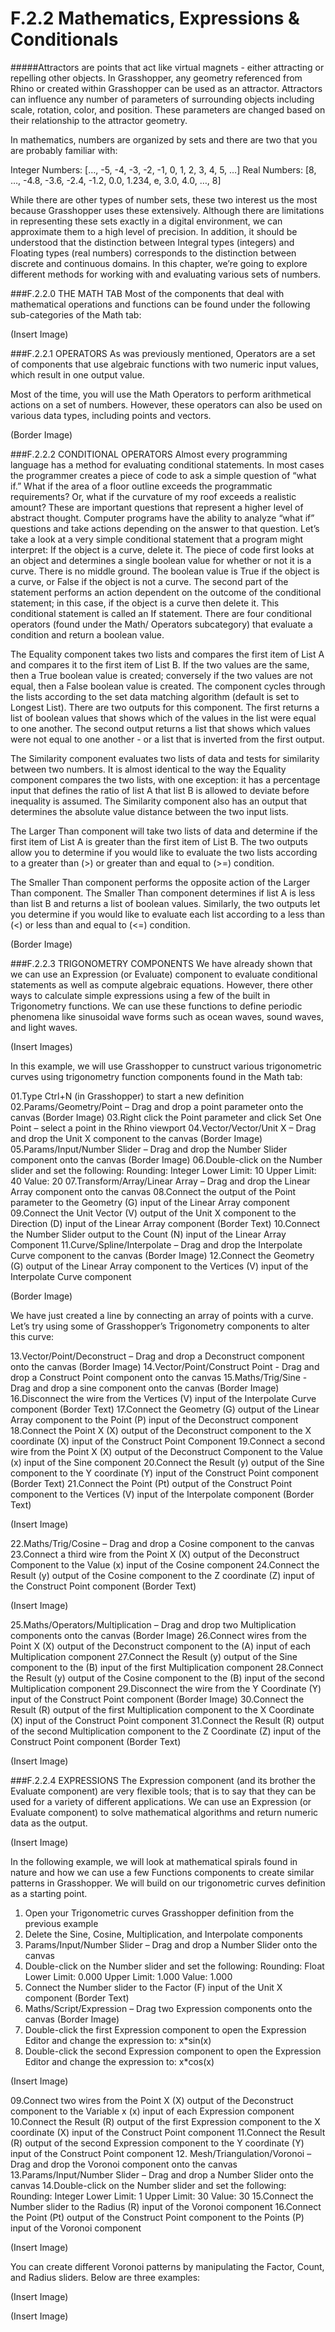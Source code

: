 # F.2.2 Mathematics, Expressions & Conditionals

#####Attractors are points that act like virtual magnets - either attracting or repelling other objects. In Grasshopper, any geometry referenced from Rhino or created within Grasshopper can be used as an attractor. Attractors can influence any number of parameters of surrounding objects including scale, rotation, color, and position. These parameters are changed based on their relationship to the attractor geometry.

In mathematics, numbers are organized by sets and there are two that you are probably familiar with:

Integer Numbers: […, -5, -4, -3, -2, -1, 0, 1, 2, 3, 4, 5, …]
Real Numbers: [8, …, -4.8, -3.6, -2.4, -1.2, 0.0, 1.234, e, 3.0, 4.0, …, 8]

While there are other types of number sets, these two interest us the most
because Grasshopper uses these extensively. Although there are limitations in representing these sets exactly in a digital environment, we can approximate them to a high level of precision. In addition, it should be understood that the
distinction between Integral types (integers) and Floating types (real numbers) corresponds to the distinction between discrete and continuous domains. In
this chapter, we’re going to explore different methods for working with and
evaluating various sets of numbers.

###F.2.2.0 THE MATH TAB
Most of the components that deal with mathematical operations and functions can be found under the following sub-categories of the Math tab:

(Insert Image)

###F.2.2.1 OPERATORS
As was previously mentioned, Operators are a set of components that use
algebraic functions with two numeric input values, which result in one output
value.

Most of the time, you will use the Math Operators to perform arithmetical
actions on a set of numbers. However, these operators can also be used on
various data types, including points and vectors.

(Border Image)

###F.2.2.2 CONDITIONAL OPERATORS
Almost every programming language has a method for evaluating conditional
statements. In most cases the programmer creates a piece of code to ask a
simple question of “what if.” What if the area of a floor outline exceeds the
programmatic requirements? Or, what if the curvature of my roof exceeds a
realistic amount? These are important questions that represent a higher level
of abstract thought. Computer programs have the ability to analyze “what if”
questions and take actions depending on the answer to that question. Let’s take
a look at a very simple conditional statement that a program might interpret:
If the object is a curve, delete it. The piece of code first looks at an object and
determines a single boolean value for whether or not it is a curve. There is
no middle ground. The boolean value is True if the object is a curve, or False
if the object is not a curve. The second part of the statement performs an
action dependent on the outcome of the conditional statement; in this case,
if the object is a curve then delete it. This conditional statement is called an
If statement. There are four conditional operators (found under the Math/
Operators subcategory) that evaluate a condition and return a boolean value.

The Equality component takes two lists and compares the first item of List A and
compares it to the first item of List B. If the two values are the same, then a True
boolean value is created; conversely if the two values are not equal, then a False
boolean value is created. The component cycles through the lists according to
the set data matching algorithm (default is set to Longest List). There are two
outputs for this component. The first returns a list of boolean values that shows
which of the values in the list were equal to one another. The second output
returns a list that shows which values were not equal to one another - or a list
that is inverted from the first output.

The Similarity component evaluates two lists of data and tests for similarity
between two numbers. It is almost identical to the way the Equality component
compares the two lists, with one exception: it has a percentage input that defines
the ratio of list A that list B is allowed to deviate before inequality is assumed.
The Similarity component also has an output that determines the absolute value
distance between the two input lists.

The Larger Than component will take two lists of data and determine if the first
item of List A is greater than the first item of List B. The two outputs allow you to
determine if you would like to evaluate the two lists according to a greater than
(>) or greater than and equal to (>=) condition.

The Smaller Than component performs the opposite action of the Larger Than
component. The Smaller Than component determines if list A is less than list B
and returns a list of boolean values. Similarly, the two outputs let you determine
if you would like to evaluate each list according to a less than (<) or less than and
equal to (<=) condition.

(Border Image)

###F.2.2.3 TRIGONOMETRY COMPONENTS
We have already shown that we can use an Expression (or Evaluate) component
to evaluate conditional statements as well as compute algebraic equations.
However, there other ways to calculate simple expressions using a few of the
built in Trigonometry functions. We can use these functions to define periodic
phenomena like sinusoidal wave forms such as ocean waves, sound waves, and
light waves.

(Insert Images)

In this example, we will use Grasshopper to cunstruct various trigonometric
curves using trigonometry function components found in the Math tab:

01.Type Ctrl+N (in Grasshopper) to start a new definition
02.Params/Geometry/Point – Drag and drop a point parameter onto the canvas
(Border Image)
03.Right click the Point parameter and click Set One Point – select a point in the Rhino viewport
04.Vector/Vector/Unit X – Drag and drop the Unit X component to the canvas
(Border Image)
05.Params/Input/Number Slider – Drag and drop the Number Slider component onto the canvas
(Border Image)
06.Double-click on the Number slider and set the following:
Rounding: Integer
Lower Limit: 10
Upper Limit: 40
Value: 20
07.Transform/Array/Linear Array – Drag and drop the Linear Array component onto the canvas
08.Connect the output of the Point parameter to the Geometry (G) input of the Linear Array component
09.Connect the Unit Vector (V) output of the Unit X component to the Direction (D) input of the Linear Array component
(Border Text)
10.Connect the Number Slider output to the Count (N) input of the Linear Array Component
11.Curve/Spline/Interpolate – Drag and drop the Interpolate Curve component to the canvas
(Border Image)
12.Connect the Geometry (G) output of the Linear Array component to the Vertices (V) input of the Interpolate Curve component

(Border Image)

We have just created a line by connecting an array of points with a curve. Let’s try using some of Grasshopper’s Trigonometry components to alter this curve:

13.Vector/Point/Deconstruct – Drag and drop a Deconstruct component onto the canvas
(Border Image)
14.Vector/Point/Construct Point - Drag and drop a Construct Point component onto the canvas
15.Maths/Trig/Sine - Drag and drop a sine component onto the canvas
(Border Image)
16.Disconnect the wire from the Vertices (V) input of the Interpolate Curve component
(Border Text)
17.Connect the Geometry (G) output of the Linear Array component to the Point (P) input of the Deconstruct component
18.Connect the Point X (X) output of the Deconstruct component to the X coordinate (X) input of the Construct Point Component
19.Connect a second wire from the Point X (X) output of the Deconstruct Component to the Value (x) input of the Sine component
20.Connect the Result (y) output of the Sine component to the Y coordinate (Y) input of the Construct Point component
(Border Text)
21.Connect the Point (Pt) output of the Construct Point component to the Vertices (V) input of the Interpolate component
(Border Text)

(Insert Image)

22.Maths/Trig/Cosine – Drag and drop a Cosine component to the canvas
23.Connect a third wire from the Point X (X) output of the Deconstruct Component to the Value (x) input of the Cosine component
24.Connect the Result (y) output of the Cosine component to the Z coordinate (Z) input of the Construct Point component
(Border Text)

(Insert Image)

25.Maths/Operators/Multiplication – Drag and drop two Multiplication components onto the canvas
(Border Image)
26.Connect wires from the Point X (X) output of the Deconstruct component to the (A) input of each Multiplication component
27.Connect the Result (y) output of the Sine component to the (B) input of the first Multiplication component
28.Connect the Result (y) output of the Cosine component to the (B) input of the second Multiplication component
29.Disconnect the wire from the Y Coordinate (Y) input of the Construct Point component
(Border Image)
30.Connect the Result (R) output of the first Multiplication component to the X Coordinate (X) input of the Construct Point component
31.Connect the Result (R) output of the second Multiplication component to the Z Coordinate (Z) input of the Construct Point component
(Border Text)

(Insert Image)

###F.2.2.4 EXPRESSIONS
The Expression component (and its brother the Evaluate component) are
very flexible tools; that is to say that they can be used for a variety of different
applications. We can use an Expression (or Evaluate component) to solve
mathematical algorithms and return numeric data as the output.

(Insert Image)

In the following example, we will look at mathematical spirals found in nature
and how we can use a few Functions components to create similar patterns in
Grasshopper. We will build on our trigonometric curves definition as a starting
point.

01. Open your Trigonometric curves Grasshopper definition from the
previous example
02. Delete the Sine, Cosine, Multiplication, and Interpolate components
03. Params/Input/Number Slider – Drag and drop a Number Slider onto the
canvas
04. Double-click on the Number slider and set the following:
Rounding: Float
Lower Limit: 0.000
Upper Limit: 1.000
Value: 1.000
05. Connect the Number slider to the Factor (F) input of the Unit X
component
(Border Text)
06. Maths/Script/Expression – Drag two Expression components onto the
canvas
(Border Image)
07. Double-click the first Expression component to open the Expression
Editor and change the expression to:
x*sin(x)
08. Double-click the second Expression component to open the Expression
Editor and change the expression to: x*cos(x)

(Insert Image)

09.Connect two wires from the Point X (X) output of the Deconstruct component to the Variable x (x) input of each Expression component
10.Connect the Result (R) output of the first Expression component to the X coordinate (X) input of the Construct Point component
11.Connect the Result (R) output of the second Expression component to the Y coordinate (Y) input of the Construct Point component
12. Mesh/Triangulation/Voronoi – Drag and drop the Voronoi component onto the canvas
13.Params/Input/Number Slider – Drag and drop a Number Slider onto the canvas
14.Double-click on the Number slider and set the following:
Rounding: Integer
Lower Limit: 1
Upper Limit: 30
Value: 30
15.Connect the Number slider to the Radius (R) input of the Voronoi component
16.Connect the Point (Pt) output of the Construct Point component to the Points (P) input of the Voronoi component

(Insert Image)

You can create different Voronoi patterns by manipulating the Factor, Count, and Radius sliders. Below are three examples:

(Insert Image)

(Insert Image)
